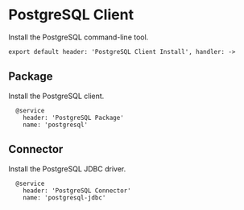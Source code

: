 
# PostgreSQL Client

Install the PostgreSQL command-line tool.

    export default header: 'PostgreSQL Client Install', handler: ->

## Package

Install the PostgreSQL client.

      @service
        header: 'PostgreSQL Package'
        name: 'postgresql'

## Connector

Install the PostgreSQL JDBC driver.

      @service
        header: 'PostgreSQL Connector'
        name: 'postgresql-jdbc'
